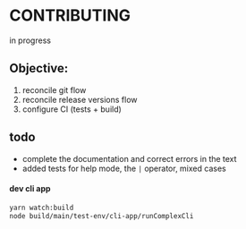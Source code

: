 # CONTRIBUTING

in progress

## Objective:

1. reconcile git flow
2. reconcile release versions flow
3. configure CI (tests + build)

## todo

- complete the documentation and correct errors in the text
- added tests for help mode, the `|` operator, mixed cases

#### dev cli app

```bash
yarn watch:build
node build/main/test-env/cli-app/runComplexCli
```
